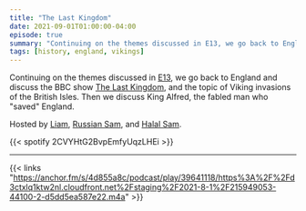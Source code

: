 ```yaml
---
title: "The Last Kingdom"
date: 2021-09-01T01:00:00-04:00
episode: true
summary: "Continuing on the themes discussed in E13, we go back to England and discuss the BBC show The Last Kingdom, and the topic of Viking invasions of the British Isles."
tags: [history, england, vikings]
---
```


Continuing on the themes discussed in [E13](https://gladiofreeeurope.github.io/episodes/2021-08-18-migration-and-memory/), we go back to England and discuss the BBC show [The Last Kingdom](https://www.imdb.com/title/tt4179452/), and the topic of Viking invasions of the British Isles. Then we discuss King Alfred, the fabled man who "saved" England.

Hosted by [Liam](https://twitter.com/LegoRacers2), [Russian Sam](https://twitter.com/reelCheburashka), and [Halal Sam](https://twitter.com/halaljew).

{{< spotify 2CVYHtG2BvpEmfyUqzLHEi >}}

---

{{< links "https://anchor.fm/s/4d855a8c/podcast/play/39641118/https%3A%2F%2Fd3ctxlq1ktw2nl.cloudfront.net%2Fstaging%2F2021-8-1%2F215949053-44100-2-d5dd5ea587e22.m4a" >}}
